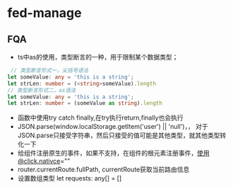 # fed-manage

## FQA
- ts中as的使用，类型断言的一种，用于限制某个数据类型；
```typescript
 // 类型断言形式一，尖括号语法    
let someValue: any = 'this is a string';
let strLen: number = (<string>someValue).length
// 类型断言形式二，as语法    
let someValue: any = 'this is a string';
let strLen: number = (someValue as string).length    

```

- 函数中使用try catch finally,在try执行return,finally也会执行
- JSON.parse(window.localStorage.getItem('user') || 'null')，， 对于JSON.parse只接受字符串，然后只接受的值可能是其他类型，就其他类型转化一下
- 给组件注册原生的事件，如果不支持，在组件的根元素注册事件，使用@click.nativce=""
- router.currentRoute.fullPath, currentRoute获取当前路由信息
- 设置数组类型 let requests: any[] = []